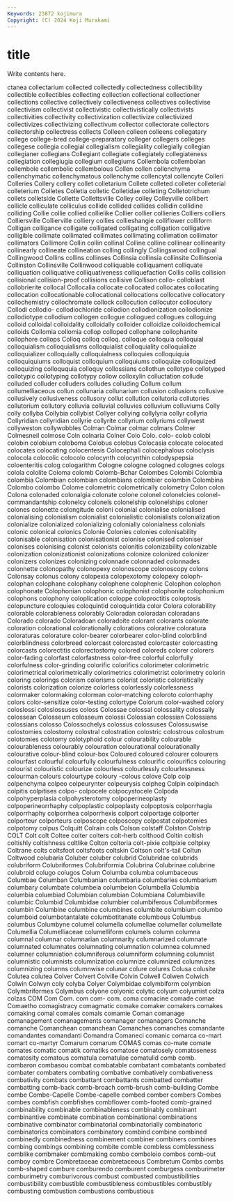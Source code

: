 ```yaml
---
Keywords: 23872 kojimura
Copyright: (C) 2024 Koji Murakami
---
```


# title

Write contents here.



ctanea collectarium collected collectedly collectedness collectibility collectible collectibles
collecting collection collectional collectioner collections collective collectively collectiveness collectives collectivise
collectivism collectivist collectivistic collectivistically collectivists collectivities collectivity collectivization collectivize collectivized
collectivizes collectivizing collectivum collector collectorate collectors collectorship collectress collects Colleen
colleen colleens collegatary college college-bred college-preparatory colleger collegers colleges collegese
collegia collegial collegialism collegiality collegially collegian collegianer collegians Collegiant collegiate
collegiately collegiateness collegiation collegiugia collegium collegiums Collembola collembolan collembole collembolic
collembolous Collen collen collenchyma collenchymatic collenchymatous collenchyme collencytal collencyte Colleri
Colleries Collery collery collet colletarium Collete colleted colleter colleterial colleterium
Colletes Colletia colletic Colletidae colleting Colletotrichum collets colletside Collette Collettsville
Colley colley Colleyville collibert collicle colliculate colliculus collide collided collides
collidin collidine colliding Collie collie collied collielike Collier collier collieries
Colliers colliers Colliersville Collierville colliery collies collieshangie colliflower colliform Colligan
colligance colligate colligated colligating colligation colligative colligible collimate collimated collimates
collimating collimation collimator collimators Collimore Collin collin collinal Colline colline
collinear collinearity collinearly collineate collineation colling collingly Collingswood collingual Collingwood
Collins collins collinses Collinsia collinsia collinsite Collinsonia Collinston Collinsville Collinwood
colliquable colliquament colliquate colliquation colliquative colliquativeness colliquefaction Collis collis collision
collisional collision-proof collisions collisive Collison collo- colloblast collobrierite collocal Collocalia
collocate collocated collocates collocating collocation collocationable collocational collocations collocative collocatory
collochemistry collochromate collock collocution collocutor collocutory Collodi collodio- collodiochloride collodion
collodionization collodionize collodiotype collodium collogen collogue collogued collogues colloguing colloid
colloidal colloidality colloidally colloider colloidize colloidochemical colloids Collomia collomia collop
colloped collophane collophanite collophore collops Colloq colloq colloq. colloque colloquia
colloquial colloquialism colloquialisms colloquialist colloquiality colloquialize colloquializer colloquially colloquialness colloquies
colloquiquia colloquiquiums colloquist colloquium colloquiums colloquize colloquized colloquizing colloququia colloquy
collossians collothun collotype collotyped collotypic collotyping collotypy collow colloxylin colluctation
collude colluded colluder colluders colludes colluding Collum collum collumelliaceous collun
collunaria collunarium collusion collusions collusive collusively collusiveness collusory collut collution
collutoria collutories collutorium collutory colluvia colluvial colluvies colluvium colluviums Colly
colly collyba Collybia collybist Collyer collying collylyria collyr collyria Collyridian
collyridian collyrie collyrite collyrium collyriums collywest collyweston collywobbles Colman Colmar
colmar colmars Colmer Colmesneil colmose Coln colnaria Colner Colo Colo.
colo- colob colobi colobin colobium coloboma Colobus colobus Colocasia colocate
colocated colocates colocating colocentesis Colocephali colocephalous coloclysis colocola colocolic colocolo
colocynth colocynthin colodyspepsia coloenteritis colog cologarithm Cologne cologne cologned colognes
cologs colola cololite Coloma colomb Colomb-Bchar Colombes Colombi Colombia colombia
Colombian colombian colombians colombier colombin Colombina Colombo colombo Colome colometric
colometrically colometry Colon colon Colona colonaded colonalgia colonate colone colonel
colonelcies colonel-commandantship colonelcy colonels colonelship colonelships coloner colones colonette colongitude
coloni colonial colonialise colonialised colonialising colonialism colonialist colonialistic colonialists colonialization
colonialize colonialized colonializing colonially colonialness colonials colonic colonical colonics Colonie
Colonies colonies colonisability colonisable colonisation colonisationist colonise colonised coloniser colonises
colonising colonist colonists colonitis colonizability colonizable colonization colonizationist colonizations colonize
colonized colonizer colonizers colonizes colonizing colonnade colonnaded colonnades colonnette colonopathy
colonopexy colonoscope colonoscopy colons Colonsay colonus colony colopexia colopexotomy colopexy
coloph- colophan colophane colophany colophene colophenic Colophon colophon colophonate Colophonian
colophonic colophonist colophonite colophonium colophons colophony coloplication coloppe coloproctitis coloptosis
colopuncture coloquies coloquintid coloquintida color Colora colorability colorable colorableness colorably
Coloradan coloradan coloradans Colorado colorado Coloradoan coloradoite colorant colorants colorate
coloration colorational colorationally colorations colorative coloratura coloraturas colorature color-bearer colorbearer
color-blind colorblind colorblindness colorbreed colorcast colorcasted colorcaster colorcasting colorcasts colorectitis
colorectostomy colored coloreds colorer colorers color-fading colorfast colorfastness color-free colorful
colorfully colorfulness color-grinding colorific colorifics colorimeter colorimetric colorimetrical colorimetrically colorimetrics
colorimetrist colorimetry colorin coloring colorings colorism colorisms colorist coloristic coloristically
colorists colorization colorize colorless colorlessly colorlessness colormaker colormaking colorman color-matching
coloroto colorrhaphy colors color-sensitize color-testing colortype Colorum color-washed colory coloslossi
coloslossuses coloss Colossae colossal colossality colossally colossean Colosseum colosseum colossi
Colossian colossian Colossians colossians colosso Colossochelys colossus colossuses Colossuswise colostomies
colostomy colostral colostration colostric colostrous colostrum colotomies colotomy colotyphoid colour
colourability colourable colourableness colourably colouration colourational colourationally colourative colour-blind colour-box
Coloured coloured colourer colourers colourfast colourful colourfully colourfulness colourific colourifics
colouring colourist colouristic colourize colourless colourlessly colourlessness colourman colours colourtype
coloury -colous colove Colp colp colpenchyma colpeo colpeurynter colpeurysis colpheg
Colpin colpindach colpitis colpitises colpo- colpocele colpocystocele Colpoda colpohyperplasia colpohysterotomy
colpoperineoplasty colpoperineorrhaphy colpoplastic colpoplasty colpoptosis colporrhagia colporrhaphy colporrhea colporrhexis colport
colportage colporter colporteur colporteurs colposcope colposcopy colpostat colpotomies colpotomy colpus
Colquitt Colrain cols Colson colstaff Colston Colstrip COLT Colt colt
Coltee colter colters colt-herb colthood Coltin coltish coltishly coltishness coltlike
Colton coltoria colt-pixie coltpixie coltpixy Coltrane colts coltsfoot coltsfoots coltskin
Coltson colt's-tail Coltun Coltwood colubaria Coluber coluber colubrid Colubridae colubrids
colubriform Colubriformes Colubriformia Colubrina Colubrinae colubrine colubroid colugo colugos Colum
Columba columba columbaceous Columbae Columban Columbanian columbaria columbaries columbarium columbary
columbate columbeia columbeion Columbella Columbia columbia columbiad Columbian columbian Columbiana
Columbiaville columbic Columbid Columbidae columbier columbiferous Columbiformes columbin Columbine columbine
columbines columbite columbium columbo columboid columbotantalate columbotitanate columbous Columbus columbus
Columbyne columel columella columellae columellar columellate Columellia Columelliaceae columelliform columels
column columna columnal columnar columnarian columnarity columnarized columnate columnated columnates
columnating columnation columnea columned columner columniation columniferous columniform columning columnist
columnistic columnists columnization columnize columnized columnizes columnizing columns columnwise colunar
colure colures Colusa colusite Colutea colutea Colver Colvert Colville Colvin
Colwell Colwen Colwich Colwin Colwyn coly colyba Colyer Colymbidae colymbiform
colymbion Colymbriformes Colymbus colyone colyonic colytic colyum colyumist colza colzas
COM Com Com. com com- com. coma comacine comade comae
Comaetho comagistracy comagmatic comake comaker comakers comakes comaking comal comales
comals comamie Coman comanage comanagement comanagements comanager comanagers Comanche comanche
Comanchean comanchean Comanches comanches comandante comandantes comandanti Comandra Comaneci comanic
comarca co-mart comart co-martyr Comarum comarum COMAS comas co-mate comate
comates comatic comatik comatiks comatose comatosely comatoseness comatosity comatous comatula
comatulae comatulid comb comb. combaron combasou combat combatable combatant combatants
combated combater combaters combating combative combatively combativeness combativity combats combattant
combattants combatted combatter combatting comb-back comb-broach comb-brush comb-building Combe combe
Combe-Capelle Combe-capelle combed comber combers Combes combes combfish combfishes combflower
comb-footed comb-grained combinability combinable combinableness combinably combinant combinantive combinate combination
combinational combinations combinative combinator combinatorial combinatorially combinatoric combinatorics combinators combinatory
combind combine combined combinedly combinedness combinement combiner combiners combines combing
combings combining combite comble combless comblessness comblike combmaker combmaking combo
comboloio combos comb-out comboy combre Combretaceae combretaceous Combretum Combs combs
comb-shaped combure comburendo comburent comburgess comburimeter comburimetry comburivorous combust combusted
combustibilities combustibility combustible combustibleness combustibles combustibly combusting combustion combustions combustious
